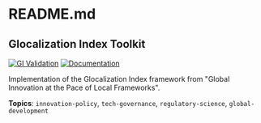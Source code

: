 # README.md
## Glocalization Index Toolkit
[![GI Validation](https://github.com/.../actions/workflows/ci-cd.yml/badge.svg)](https://github.com/.../actions)
[![Documentation](https://img.shields.io/badge/docs-mkdocs-blue)](https://your-org.github.io/glocalization-index/)

Implementation of the Glocalization Index framework from "Global Innovation at the Pace of Local Frameworks".

**Topics**: `innovation-policy`, `tech-governance`, `regulatory-science`, `global-development`
